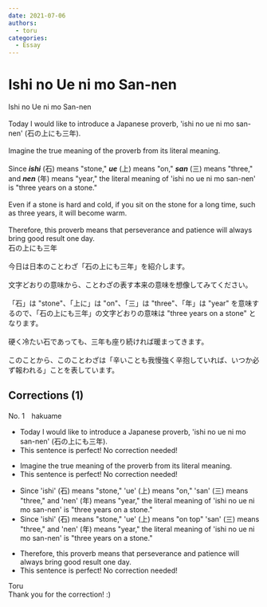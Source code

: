 ```yaml
---
date: 2021-07-06
authors:
  - toru
categories:
  - Essay
---
```


<h1 id="subject_show">Ishi no Ue ni mo San-nen</h1>
<div class="date" hidden>Jul 6, 2021 10:14</div>
<div id="post"><div id="body_show_ori">
Ishi no Ue ni mo San-nen<br/><br/>Today I would like to introduce a Japanese proverb, 'ishi no ue ni mo san-nen' (石の上にも三年).<br/><br/>Imagine the true meaning of the proverb from its literal meaning.<br/><br/>Since <strong><em>ishi</em></strong> (石) means "stone," <strong><em>ue</em></strong> (上) means "on," <strong><em>san</em></strong> (三) means "three," and <strong><em>nen</em></strong> (年) means "year," the literal meaning of 'ishi no ue ni mo san-nen' is "three years on a stone."<br/><br/>Even if a stone is hard and cold, if you sit on the stone for a long time, such as three years, it will become warm.<br/><br/>Therefore, this proverb means that perseverance and patience will always bring good result one day.
</div></div>

<!-- more -->

<div id="post_ja"><div id="body_show_mo">
石の上にも三年<br/><br/>今日は日本のことわざ「石の上にも三年」を紹介します。<br/><br/>文字どおりの意味から、ことわざの表す本来の意味を想像してみてください。<br/><br/>「石」は "stone"、「上に」は "on"、「三」は "three"、「年」は "year" を意味するので、「石の上にも三年」の文字どおりの意味は "three years on a stone" となります。<br/><br/>硬く冷たい石であっても、三年も座り続ければ暖まってきます。<br/><br/>このことから、このことわざは「辛いことも我慢強く辛抱していれば、いつか必ず報われる」ことを表しています。
</div></div>

## Corrections (1)
<div id="block"><div class="first_name"> No. 1　<span class="just_name">hakuame</span></div><div id="block2">
<ul class="correction_field">
<li class="incorrect">Today I would like to introduce a Japanese proverb, 'ishi no ue ni mo san-nen' (石の上にも三年).</li>
<li class="corrected perfect">This sentence is perfect! No correction needed!</li>
</ul>
<ul class="correction_field">
<li class="incorrect">Imagine the true meaning of the proverb from its literal meaning.</li>
<li class="corrected perfect">This sentence is perfect! No correction needed!</li>
</ul>
<ul class="correction_field">
<li class="incorrect">Since 'ishi' (石) means "stone," 'ue' (上) means "on," 'san' (三) means "three," and 'nen' (年) means "year," the literal meaning of 'ishi no ue ni mo san-nen' is "three years on a stone."</li>
<li class="corrected correct">
Since 'ishi' (石) means "stone," 'ue' (上) means "on <span class="f_blue">top</span>" 'san' (三) means "three," and 'nen' (年) means "year," the literal meaning of 'ishi no ue ni mo san-nen' is "three years on a stone."
</li>
</ul>
<ul class="correction_field">
<li class="incorrect">Therefore, this proverb means that perseverance and patience will always bring good result one day.</li>
<li class="corrected perfect">This sentence is perfect! No correction needed!</li>
</ul>
</div><div class="name"><span class="just_name">Toru</span><br>
Thank you for the correction! :)
</div>
</div>
